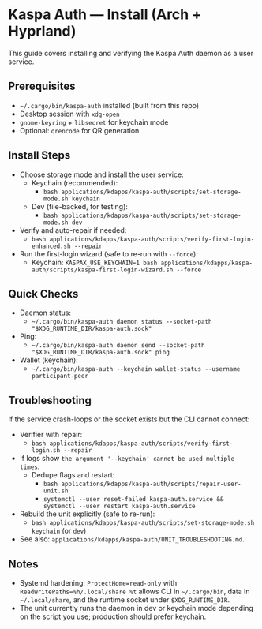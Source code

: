 # Kaspa Auth — Install (Arch + Hyprland)

This guide covers installing and verifying the Kaspa Auth daemon as a user service.

## Prerequisites
- `~/.cargo/bin/kaspa-auth` installed (built from this repo)
- Desktop session with `xdg-open`
- `gnome-keyring` + `libsecret` for keychain mode
- Optional: `qrencode` for QR generation

## Install Steps
- Choose storage mode and install the user service:
  - Keychain (recommended):
    - `bash applications/kdapps/kaspa-auth/scripts/set-storage-mode.sh keychain`
  - Dev (file-backed, for testing):
    - `bash applications/kdapps/kaspa-auth/scripts/set-storage-mode.sh dev`
- Verify and auto-repair if needed:
  - `bash applications/kdapps/kaspa-auth/scripts/verify-first-login-enhanced.sh --repair`
- Run the first-login wizard (safe to re-run with `--force`):
  - Keychain: `KASPAX_USE_KEYCHAIN=1 bash applications/kdapps/kaspa-auth/scripts/kaspa-first-login-wizard.sh --force`

## Quick Checks
- Daemon status:
  - `~/.cargo/bin/kaspa-auth daemon status --socket-path "$XDG_RUNTIME_DIR/kaspa-auth.sock"`
- Ping:
  - `~/.cargo/bin/kaspa-auth daemon send --socket-path "$XDG_RUNTIME_DIR/kaspa-auth.sock" ping`
- Wallet (keychain):
  - `~/.cargo/bin/kaspa-auth --keychain wallet-status --username participant-peer`

## Troubleshooting
If the service crash-loops or the socket exists but the CLI cannot connect:

- Verifier with repair:
  - `bash applications/kdapps/kaspa-auth/scripts/verify-first-login.sh --repair`
- If logs show `the argument '--keychain' cannot be used multiple times`:
  - Dedupe flags and restart:
    - `bash applications/kdapps/kaspa-auth/scripts/repair-user-unit.sh`
    - `systemctl --user reset-failed kaspa-auth.service && systemctl --user restart kaspa-auth.service`
- Rebuild the unit explicitly (safe to re-run):
  - `bash applications/kdapps/kaspa-auth/scripts/set-storage-mode.sh keychain` (or `dev`)
- See also: `applications/kdapps/kaspa-auth/UNIT_TROUBLESHOOTING.md`.

## Notes
- Systemd hardening: `ProtectHome=read-only` with `ReadWritePaths=%h/.local/share %t` allows CLI in `~/.cargo/bin`, data in `~/.local/share`, and the runtime socket under `$XDG_RUNTIME_DIR`.
- The unit currently runs the daemon in dev or keychain mode depending on the script you use; production should prefer keychain.
